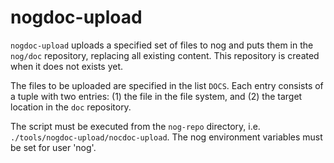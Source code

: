 # nogdoc-upload

`nogdoc-upload` uploads a specified set of files to nog and puts them in the
`nog/doc` repository, replacing all existing content. This repository is
created when it does not exists yet. 

The files to be uploaded are specified in the list `DOCS`. Each entry consists
of a tuple with two entries: (1) the file in the file system, and (2) the
target location in the `doc` repository.

The script must be executed from the `nog-repo` directory, i.e.
`./tools/nogdoc-upload/nocdoc-upload`. The nog environment variables must be
set for user 'nog'.

